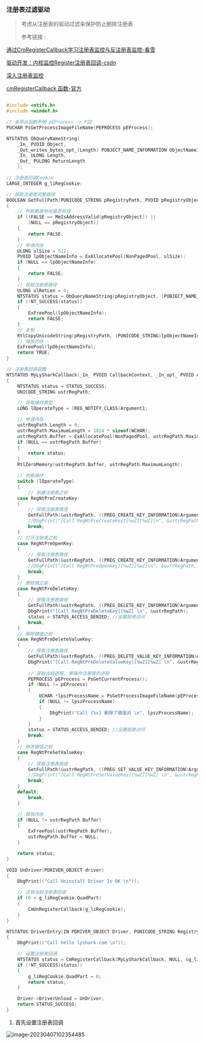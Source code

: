 ### 注册表过滤驱动

> 考虑从注册表的驱动过滤来保护防止删除注册表
>
> 参考链接 :

[通过CmRegisterCallback学习注册表监控与反注册表监控-看雪](https://bbs.kanxue.com/thread-269980.htm)

[驱动开发：内核监控Register注册表回调-csdn](https://lyshark.blog.csdn.net/article/details/127548021?spm=1001.2101.3001.6650.1&utm_medium=distribute.pc_relevant.none-task-blog-2%7Edefault%7ECTRLIST%7ERate-1-127548021-blog-113857506.235%5Ev28%5Epc_relevant_t0_download&depth_1-utm_source=distribute.pc_relevant.none-task-blog-2%7Edefault%7ECTRLIST%7ERate-1-127548021-blog-113857506.235%5Ev28%5Epc_relevant_t0_download&utm_relevant_index=2)

[深入注册表监控](https://tttang.com/archive/1588/)

[cmRegisterCallback 函数-官方](https://learn.microsoft.com/zh-cn/windows-hardware/drivers/ddi/wdm/nf-wdm-cmregistercallback)



```C

#include <ntifs.h>
#include <windef.h>

// 未导出函数声明 pEProcess -> PID
PUCHAR PsGetProcessImageFileName(PEPROCESS pEProcess);

NTSTATUS ObQueryNameString(
	_In_ PVOID Object,
	_Out_writes_bytes_opt_(Length) POBJECT_NAME_INFORMATION ObjectNameInfo,
	_In_ ULONG Length,
	_Out_ PULONG ReturnLength
	);

// 注册表回调Cookie
LARGE_INTEGER g_liRegCookie;

// 获取注册表完整路径
BOOLEAN GetFullPath(PUNICODE_STRING pRegistryPath, PVOID pRegistryObject)
{
	// 判断数据地址是否有效
	if ((FALSE == MmIsAddressValid(pRegistryObject)) ||
		(NULL == pRegistryObject))
	{
		return FALSE;
	}
	// 申请内存
	ULONG ulSize = 512;
	PVOID lpObjectNameInfo = ExAllocatePool(NonPagedPool, ulSize);
	if (NULL == lpObjectNameInfo)
	{
		return FALSE;
	}
	// 获取注册表路径
	ULONG ulRetLen = 0;
	NTSTATUS status = ObQueryNameString(pRegistryObject, (POBJECT_NAME_INFORMATION)lpObjectNameInfo, ulSize, &ulRetLen);
	if (!NT_SUCCESS(status))
	{
		ExFreePool(lpObjectNameInfo);
		return FALSE;
	}
	// 复制
	RtlCopyUnicodeString(pRegistryPath, (PUNICODE_STRING)lpObjectNameInfo);
	// 释放内存
	ExFreePool(lpObjectNameInfo);
	return TRUE;
}

// 注册表回调函数
NTSTATUS MyLySharkCallback(_In_ PVOID CallbackContext, _In_opt_ PVOID Argument1, _In_opt_ PVOID Argument2)
{
	NTSTATUS status = STATUS_SUCCESS;
	UNICODE_STRING ustrRegPath;

	// 获取操作类型
	LONG lOperateType = (REG_NOTIFY_CLASS)Argument1;

	// 申请内存
	ustrRegPath.Length = 0;
	ustrRegPath.MaximumLength = 1024 * sizeof(WCHAR);
	ustrRegPath.Buffer = ExAllocatePool(NonPagedPool, ustrRegPath.MaximumLength);
	if (NULL == ustrRegPath.Buffer)
	{
		return status;
	}
	RtlZeroMemory(ustrRegPath.Buffer, ustrRegPath.MaximumLength);

	// 判断操作
	switch (lOperateType)
	{
		// 创建注册表之前
	case RegNtPreCreateKey:
	{
		// 获取注册表路径
		GetFullPath(&ustrRegPath, ((PREG_CREATE_KEY_INFORMATION)Argument2)->RootObject);
		//DbgPrint("[Call RegNtPreCreateKey][%wZ][%wZ]\n", &ustrRegPath, ((PREG_CREATE_KEY_INFORMATION)Argument2)->CompleteName);
		break;
	}
	// 打开注册表之前
	case RegNtPreOpenKey:
	{
		// 获取注册表路径
		GetFullPath(&ustrRegPath, ((PREG_CREATE_KEY_INFORMATION)Argument2)->RootObject);
		//DbgPrint("[Call RegNtPreOpenKey][%wZ][%wZ]\n", &ustrRegPath, ((PREG_CREATE_KEY_INFORMATION)Argument2)->CompleteName);
		break;
	}
	// 删除键之前
	case RegNtPreDeleteKey:
	{
		// 获取注册表路径
		GetFullPath(&ustrRegPath, ((PREG_DELETE_KEY_INFORMATION)Argument2)->Object);
		DbgPrint("[Call RegNtPreDeleteKey][%wZ] \n", &ustrRegPath);
		status = STATUS_ACCESS_DENIED; //设置拒绝访问
		break;
	}
	// 删除键值之前
	case RegNtPreDeleteValueKey:
	{
		// 获取注册表路径
		GetFullPath(&ustrRegPath, ((PREG_DELETE_VALUE_KEY_INFORMATION)Argument2)->Object);
		DbgPrint("[Call RegNtPreDeleteValueKey][%wZ][%wZ] \n", &ustrRegPath, ((PREG_DELETE_VALUE_KEY_INFORMATION)Argument2)->ValueName);
		 
		// 获取当前进程, 即操作注册表的进程
		PEPROCESS pEProcess = PsGetCurrentProcess();
		if (NULL != pEProcess)
		{
			UCHAR *lpszProcessName = PsGetProcessImageFileName(pEProcess);
			if (NULL != lpszProcessName)
			{
				DbgPrint("Call [%s] 删除了键值对 \n", lpszProcessName);
			}
		}
		status = STATUS_ACCESS_DENIED; //设置拒绝访问
		break;
	}
	// 修改键值之前
	case RegNtPreSetValueKey:
	{
		// 获取注册表路径
		GetFullPath(&ustrRegPath, ((PREG_SET_VALUE_KEY_INFORMATION)Argument2)->Object);
		//DbgPrint("[Call RegNtPreSetValueKey][%wZ][%wZ] \n", &ustrRegPath, ((PREG_SET_VALUE_KEY_INFORMATION)Argument2)->ValueName);
		break;
	}
	default:
		break;
	}

	// 释放内存
	if (NULL != ustrRegPath.Buffer)
	{
		ExFreePool(ustrRegPath.Buffer);
		ustrRegPath.Buffer = NULL;
	}

	return status;
}

VOID UnDriver(PDRIVER_OBJECT driver)
{
	DbgPrint(("Call Uninstall Driver Is OK \n"));

	// 注销当前注册表回调
	if (0 < g_liRegCookie.QuadPart)
	{
		CmUnRegisterCallback(g_liRegCookie);
	}
}

NTSTATUS DriverEntry(IN PDRIVER_OBJECT Driver, PUNICODE_STRING RegistryPath)
{
	DbgPrint(("Call hello lyshark.com \n"));

	// 设置注册表回调
	NTSTATUS status = CmRegisterCallback(MyLySharkCallback, NULL, &g_liRegCookie);
	if (!NT_SUCCESS(status))
	{
		g_liRegCookie.QuadPart = 0;
		return status;
	}

	Driver->DriverUnload = UnDriver;
	return STATUS_SUCCESS;
}

```



1. 首先设置注册表回调

![image-20230407102354485](https://bucketforago.oss-cn-shenzhen.aliyuncs.com/typora/image-20230407102354485.png)